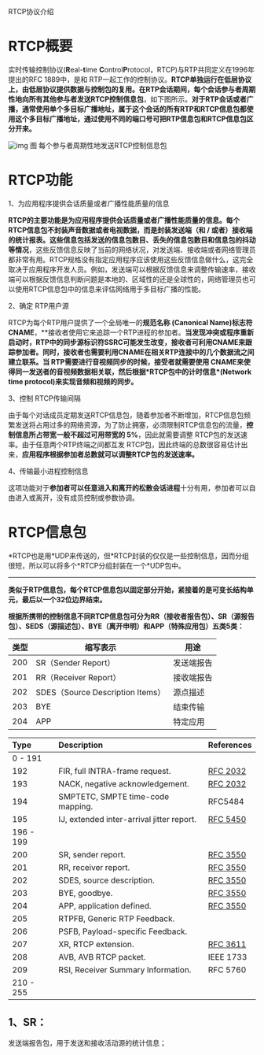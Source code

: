 
RTCP协议介绍

# **RTCP概要**

实时传输控制协议(**R**eal-**t**ime **C**ontrol**P**rotocol，RTCP)与RTP共同定义在1996年提出的RFC 1889中，是和 RTP一起工作的控制协议。**RTCP单独运行在低层协议上，由低层协议提供数据与控制包的复用。在RTP会话期间，每个会话参与者周期性地向所有其他参与者发送RTCP控制信息包**，如下图所示。**对于RTP会话或者广播，通常使用单个多目标广播地址，属于这个会话的所有RTP和RTCP信息包都使用这个多目标广播地址，通过使用不同的端口号可把RTP信息包和RTCP信息包区分开来。**

![img](https://img-blog.csdn.net/20151225090240910)
图 每个参与者周期性地发送RTCP控制信息包

# **RTCP功能**

1、为应用程序提供会话质量或者广播性能质量的信息　

**RTCP的主要功能是为应用程序提供会话质量或者广播性能质量的信息。**每个RTCP信息包不封装声音数据或者电视数据，而是封装发送端（和 / 或者）接收端的统计报表。这些信息包括**发送的信息包数目、丢失的信息包数目和信息包的抖动等情况**，这些反馈信息反映了当前的网络状况，对发送端、接收端或者网络管理员都非常有用。RTCP规格没有指定应用程序应该使用这些反馈信息做什么，这完全取决于应用程序开发人员。例如，发送端可以根据反馈信息来调整传输速率，接收端可以根据反馈信息判断问题是本地的、区域性的还是全球性的，网络管理员也可以使用RTCP信息包中的信息来评估网络用于多目标广播的性能。

2、确定 RTP用户源　

RTCP为每个RTP用户提供了一个全局唯一的**规范名称 (Canonical Name)标志符 CNAME**，**接收者使用它来追踪一个RTP进程的参加者。**当发现冲突或程序重新启动时，RTP中的同步源标识符SSRC可能发生改变，接收者可利用CNAME来跟踪参加者。同时，接收者也需要利用CNAME在相关RTP连接中的几个数据流之间建立联系。当 RTP需要进行音视频同步的时候，接受者就需要使用 CNAME来使得同一发送者的音视频数据相关联，然后根据*RTCP包中的计时信息\*(Network time protocol)来实现音频和视频的同步。**

3、控制 RTCP传输间隔

由于每个对话成员定期发送RTCP信息包，随着参加者不断增加，RTCP信息包频繁发送将占用过多的网络资源，为了防止拥塞，必须限制RTCP信息包的流量，**控制信息所占带宽一般不超过可用带宽的 5%**，因此就需要调整 RTCP包的发送速率。由于任意两个RTP终端之间都互发 RTCP包，因此终端的总数很容易估计出来，**应用程序根据参加者总数就可以调整RTCP包的发送速率。**

4、传输最小进程控制信息　

这项功能对于**参加者可以任意进入和离开的松散会话进程**十分有用，参加者可以自由进入或离开，没有成员控制或参数协调。

# **RTCP信息包**

*RTCP也是用\*UDP来传送的，但\*RTCP封装的仅仅是一些控制信息，因而分组很短，所以可以将多个\*RTCP分组封装在一个\*UDP包中。
*****

**类似于RTP信息包，每个RTCP信息包以固定部分开始，紧接着的是可变长结构单元，最后以一个32位边界结束。**

**根据所携带的控制信息不同RTCP信息包可分为RR（接收者报告包）、SR（源报告包）、SEDS（源描述包）、BYE（离开申明）和APP（特殊应用包）五类5类：**

 

| 类型 | 缩写表示                         | 用途       |
| ---- | -------------------------------- | ---------- |
| 200  | SR（Sender Report）              | 发送端报告 |
| 201  | RR（Receiver Report）            | 接收端报告 |
| 202  | SDES（Source Description Items） | 源点描述   |
| 203  | BYE                              | 结束传输   |
| 204  | APP                              | 特定应用   |



 

 

| Type      | Description                               | References                                                   |
| :-------- | :---------------------------------------- | :----------------------------------------------------------- |
| 0 - 191   |                                           |                                                              |
| 192       | FIR, full INTRA-frame request.            | [RFC 2032](http://www.networksorcery.com/enp/rfc/rfc2032.txt) |
| 193       | NACK, negative acknowledgement.           | [RFC 2032](http://www.networksorcery.com/enp/rfc/rfc2032.txt) |
| 194       | SMPTETC, SMPTE time-code mapping.         | RFC5484                                                      |
| 195       | IJ, extended inter-arrival jitter report. | [RFC 5450](http://www.networksorcery.com/enp/rfc/rfc5450.txt) |
| 196 - 199 |                                           |                                                              |
| 200       | SR, sender report.                        | [RFC 3550](http://www.networksorcery.com/enp/rfc/rfc3550.txt) |
| 201       | RR, receiver report.                      | [RFC 3550](http://www.networksorcery.com/enp/rfc/rfc3550.txt) |
| 202       | SDES, source description.                 | [RFC 3550](http://www.networksorcery.com/enp/rfc/rfc3550.txt) |
| 203       | BYE, goodbye.                             | [RFC 3550](http://www.networksorcery.com/enp/rfc/rfc3550.txt) |
| 204       | APP, application defined.                 | [RFC 3550](http://www.networksorcery.com/enp/rfc/rfc3550.txt) |
| 205       | RTPFB, Generic RTP Feedback.              |                                                              |
| 206       | PSFB, Payload-specific Feedback.          |                                                              |
| 207       | XR, RTCP extension.                       | [RFC 3611](http://www.networksorcery.com/enp/rfc/rfc3611.txt) |
| 208       | AVB, AVB RTCP packet.                     | IEEE 1733                                                    |
| 209       | RSI, Receiver Summary Information.        | RFC 5760                                                     |
| 210 - 255 |                                           |                                                              |



 

## 1、SR：

发送端报告包，用于发送和接收活动源的统计信息；